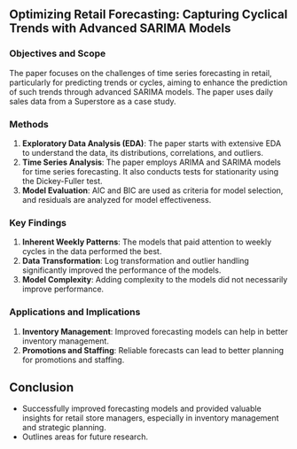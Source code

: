 ## 




## Optimizing Retail Forecasting: Capturing Cyclical Trends with Advanced SARIMA Models

### Objectives and Scope
The paper focuses on the challenges of time series forecasting in retail, particularly for predicting trends or cycles, aiming to enhance the prediction of such trends through advanced SARIMA models. The paper uses daily sales data from a Superstore as a case study.

### Methods
1. **Exploratory Data Analysis (EDA)**: The paper starts with extensive EDA to understand the data, its distributions, correlations, and outliers.
2. **Time Series Analysis**: The paper employs ARIMA and SARIMA models for time series forecasting. It also conducts tests for stationarity using the Dickey-Fuller test.
3. **Model Evaluation**: AIC and BIC are used as criteria for model selection, and residuals are analyzed for model effectiveness.

### Key Findings
1. **Inherent Weekly Patterns**: The models that paid attention to weekly cycles in the data performed the best.
2. **Data Transformation**: Log transformation and outlier handling significantly improved the performance of the models.
3. **Model Complexity**: Adding complexity to the models did not necessarily improve performance.

### Applications and Implications
1. **Inventory Management**: Improved forecasting models can help in better inventory management.
2. **Promotions and Staffing**: Reliable forecasts can lead to better planning for promotions and staffing.

## Conclusion
- Successfully improved forecasting models and provided valuable insights for retail store managers, especially in inventory management and strategic planning.
- Outlines areas for future research.

